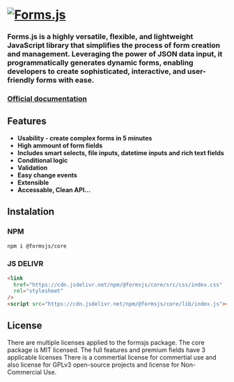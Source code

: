 <h1 id="introduction">
    <a href="https://formsjs.io/" target="_blank">
        <img alt="Forms.js" style="margin: 0 auto" src="/images/banner.png" />
    </a>
</h1>

### Forms.js is a highly versatile, flexible, and lightweight JavaScript library that simplifies the process of form creation and management. Leveraging the power of JSON data input, it programmatically generates dynamic forms, enabling developers to create sophisticated, interactive, and user-friendly forms with ease.

<a href="https://formsjs.io/documentation/v1/getting-started" target="_blank">
    <h3>Official documentation</h3>
</a>

<h2 id="features">Features</h2>

- **Usability - create complex forms in 5 minutes**
- **High ammount of form fields**
- **Includes smart selects, file inputs, datetime inputs and rich text fields**
- **Conditional logic**
- **Validation**
- **Easy change events**
- **Extensible**
- **Accessable, Clean API...**

<h2 id="instalation">Instalation</h2>

### NPM

```bash
npm i @formsjs/core
```

### JS DELIVR

```html
<link
  href="https://cdn.jsdelivr.net/npm/@formsjs/core/src/css/index.css"
  rel="stylesheet"
/>
<script src="https://cdn.jsdelivr.net/npm/@formsjs/core/lib/index.js"></script>
```

<h2 id="license">License</h2>

There are multiple licenses applied to the formsjs package. The core package is MIT licensed.
The full features and premium fields have 3 applicable licenses There is a commertial license for commertial use and also license for GPLv3 open-source projects and license for Non-Commercial Use.
